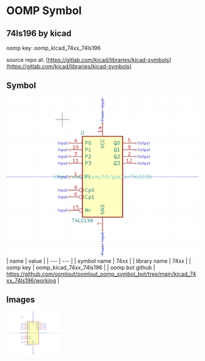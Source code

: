 # OOMP Symbol  
## 74ls196  by kicad  
  
oomp key: oomp_kicad_74xx_74ls196  
  
source repo at: [https://gitlab.com/kicad/libraries/kicad-symbols](https://gitlab.com/kicad/libraries/kicad-symbols)  
## Symbol  
  
[![working.png](working_600.png)](working.png)  
| name | value | 
| --- | --- | 
| symbol name | 74xx | 
| library name | 74xx | 
| oomp key | oomp_kicad_74xx_74ls196 | 
| oomp bot github | https://github.com/oomlout/oomlout_oomp_symbol_bot/tree/main/kicad_74xx_74ls196/working | 
## Images  
  
[![working.png](working_140.png)](working.png)  
